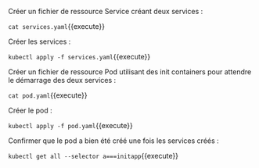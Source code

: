 Créer un fichier de ressource Service créant deux services :

`cat services.yaml`{{execute}}

Créer les services :

`kubectl apply -f services.yaml`{{execute}}

Créer un fichier de ressource Pod utilisant des init containers pour attendre le démarrage des deux services :

`cat pod.yaml`{{execute}}

Créer le pod :

`kubectl apply -f pod.yaml`{{execute}}

Confirmer que le pod a bien été créé une fois les services créés :

`kubectl get all --selector a===initapp`{{execute}}
